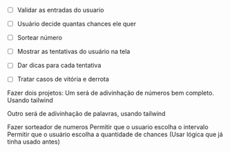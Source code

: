 
- [ ] Validar as entradas do usuario
- [ ] Usuário decide quantas chances ele quer
- [ ] Sortear número
- [ ] Mostrar as tentativas do usuário na tela
- [ ] Dar dicas para cada tentativa
- [ ] Tratar casos de vitória e derrota




Fazer dois projetos:
Um será de adivinhação de números bem completo. Usando tailwind

Outro será de adivinhação de palavras, usando tailwind

Fazer sorteador de numeros
Permitir que o usuario escolha o intervalo
Permitir que o usuário escolha a quantidade de chances
(Usar lógica que já tinha usado antes)
